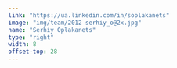 ```yaml
---
link: "https://ua.linkedin.com/in/soplakanets"
image: "img/team/2012 serhiy_o@2x.jpg"
name: "Serhiy Oplakanets"
type: "right"
width: 8
offset-top: 28
---
```

